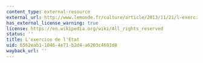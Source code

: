 ```yaml
---
content_type: external-resource
external_url: http://www.lemonde.fr/culture/article/2013/11/21/l-exercice-de-l-etat_3518345_3246.html
has_external_license_warning: true
license: https://en.wikipedia.org/wiki/All_rights_reserved
status: ''
title: L'exercice de l'Etat
uid: 6562eab1-1046-4e71-b2d4-a6203c4691d8
wayback_url: ''
---
```

